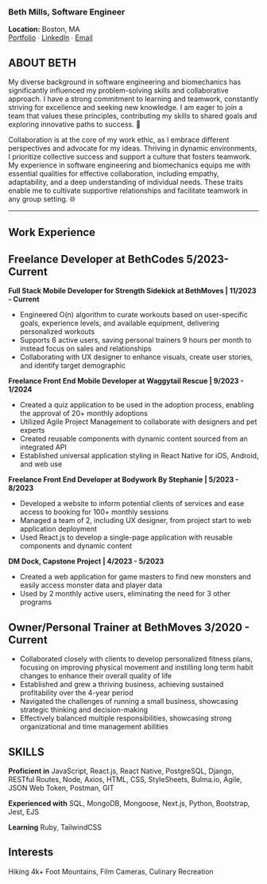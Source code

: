 ### Beth Mills, Software Engineer
**Location:** Boston, MA
</br>
[Portfolio](https://bethjmdev.netlify.app/) ∙ [LinkedIn](https://www.linkedin.com/in/bethmillsdev/) ∙ [Email](mailto:bethjmdev@gmail.com)

## ABOUT BETH

My diverse background in software engineering and biomechanics has significantly influenced my problem-solving skills and collaborative approach. I have a strong commitment to learning and teamwork, constantly striving for excellence and seeking new knowledge. I am eager to join a team that values these principles, contributing my skills to shared goals and exploring innovative paths to success. 🚀

Collaboration is at the core of my work ethic, as I embrace different perspectives and advocate for my ideas. Thriving in dynamic environments, I prioritize collective success and support a culture that fosters teamwork. My experience in software engineering and biomechanics equips me with essential qualities for effective collaboration, including empathy, adaptability, and a deep understanding of individual needs. These traits enable me to cultivate supportive relationships and facilitate teamwork in any group setting. 🌐

---
## Work Experience

## Freelance Developer at BethCodes								            5/2023-Current
   **Full Stack Mobile Developer for Strength Sidekick at BethMoves | 11/2023 - Current**
   
- Engineered O(n) algorithm to curate workouts based on user-specific goals, experience levels, and available equipment, delivering personalized workouts
- Supports 6 active users, saving personal trainers 9 hours per month to instead focus on sales and relationships
- Collaborating with UX designer to enhance visuals, create user stories, and identify target demographic

**Freelance Front End Mobile Developer at Waggytail Rescue | 9/2023 - 1/2024**

- Created a quiz application to be used in the adoption process, enabling the approval of 20+ monthly adoptions
- Utilized Agile Project Management to collaborate with designers and pet experts
- Created reusable components with dynamic content sourced from an integrated API
- Established universal application styling in React Native for iOS, Android, and web use

**Freelance Front End Developer at Bodywork By Stephanie | 5/2023 - 8/2023**

- Developed a website to inform potential clients of services and ease access to booking for 100+ monthly sessions
- Managed a team of 2, including UX designer, from project start to web application deployment
- Used React.js to develop a single-page application with reusable components and dynamic content

**DM Dock, Capstone Project | 4/2023 - 5/2023**

- Created a web application for game masters to find new monsters and easily access monster data and player data
- Used by 2 monthly active users, eliminating the need for 3 other programs

## Owner/Personal Trainer at BethMoves 	      3/2020 - Current

- Collaborated closely with clients to develop personalized fitness plans, focusing on improving physical movement and instilling long term habit changes to enhance their overall quality of life
- Established and grew a thriving business, achieving sustained profitability over the 4-year period
- Navigated the challenges of running a small business, showcasing strategic thinking and decision-making
- Effectively balanced multiple responsibilities, showcasing strong organizational and time management abilities

## SKILLS

**Proficient in** JavaScript, React.js, React Native, PostgreSQL, Django, RESTful Routes, Node, Axios, HTML, CSS, StyleSheets, Bulma.io, Agile, JSON Web Token, Postman, GIT

**Experienced with** SQL, MongoDB, Mongoose, Next.js, Python, Bootstrap, Jest, EJS

**Learning** Ruby, TailwindCSS

## Interests

Hiking 4k+ Foot Mountains, Film Cameras, Culinary Recreation

